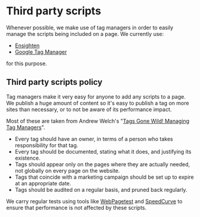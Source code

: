 # Third party scripts

Whenever possible, we make use of tag managers in order to easily manage the scripts being included on a page. We currently use:

* [Ensighten](https://manage.ensighten.com)
* [Google Tag Manager](https://tagmanager.google.com)

for this purpose.

## Third party scripts policy

Tag managers make it very easy for anyone to add any scripts to a page. We publish a huge amount of content so it's easy to publish a tag on more sites than necessary, or to not be aware of its performance impact.

Most of these are taken from Andrew Welch's "[Tags Gone Wild! Managing Tag Managers](https://nystudio107.com/blog/tags-gone-wild)".

* Every tag should have an owner, in terms of a person who takes responsibility for that tag.
* Every tag should be documented, stating what it does, and justifying its existence.
* Tags should appear only on the pages where they are actually needed, not globally on every page on the website.
* Tags that coincide with a marketing campaign should be set up to expire at an appropriate date.
* Tags should be audited on a regular basis, and pruned back regularly.

We carry regular tests using tools like [WebPagetest](https://www.webpagetest.org/) and [SpeedCurve](https://www.speedcurve.org/) to ensure that performance is not affected by these scripts.
